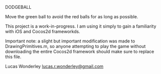 DODGEBALL

Move the green ball to avoid the red balls for as long as possible.

This project is a work-in-progress. I am using it simply to gain a familiarity with iOS and Cocos2d frameworkds.

Important note: a slight but important modification was made to DrawingPrimitives.m, so anyone attempting to play the game without downloading the entire Cocos2d framework should make sure to replace this file.

Lucas Wonderley
lucas.r.wonderley@gmail.com
